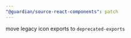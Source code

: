 ```yaml
---
"@guardian/source-react-components": patch
---
```


move legacy icon exports to `deprecated-exports`
